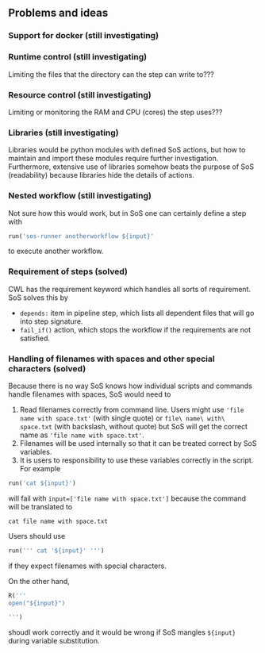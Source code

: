 ## Problems and ideas

### Support for docker (still investigating)

### Runtime control (still investigating)

Limiting the files that the directory can the step can write to??? 


### Resource control (still investigating)

Limiting or monitoring the RAM and CPU (cores) the step uses???


### Libraries (still investigating)

Libraries would be python modules with defined SoS actions, but how to maintain and import these modules require further investigation. Furthermore, extensive use of libraries somehow beats the purpose of SoS (readability) because libraries hide the details of actions.

### Nested workflow (still investigating)

Not sure how this would work, but in SoS one can certainly define a step with

```python
run('sos-runner anotherworkflow ${input}'
```

to execute another workflow.

### Requirement of steps (solved)

CWL has the requirement keyword which handles all sorts of requirement. SoS solves this by

* `depends:` item in pipeline step, which lists all dependent files that will go into step signature.
* `fail_if()` action, which stops the workflow if the requirements are not satisfied.

### Handling of filenames with spaces and other special characters (solved)

Because there is no way SoS knows how individual scripts and commands handle filenames with spaces, SoS would need to

1. Read filenames correctly from command line. Users might use `'file name with space.txt'` (with single quote) or `file\ name\ with\ space.txt` (with backslash, without quote) but SoS will get the correct name as `'file name with space.txt'`.
2. Filenames will be used internally so that it can be treated correct by SoS variables.
3. It is users to responsibility to use these variables correctly in the script. For example

```python
run('cat ${input}')
```

will fail with `input=['file name with space.txt']` because the command will be translated to 

```
cat file name with space.txt
```

Users should use 

```python
run(''' cat '${input}' ''')
```

if they expect filenames with special characters.

On the other hand,

```python
R('''
open("${input}")

''')
```

shoudl work correctly and it would be wrong if SoS mangles `${input}` during variable substitution.

